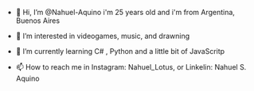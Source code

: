 - 👋 Hi, I’m @Nahuel-Aquino i'm 25 years old and i'm from Argentina, Buenos Aires
- 👀 I’m interested in videogames, music, and drawning 
- 🌱 I’m currently learning C# , Python and a little bit of JavaScritp

- 📫 How to reach me in Instagram: Nahuel_Lotus, or Linkelin: Nahuel S. Aquino

<!---
Nahuel-Aquino/Nahuel-Aquino is a ✨ special ✨ repository because its `README.md` (this file) appears on your GitHub profile.
You can click the Preview link to take a look at your changes.
--->
